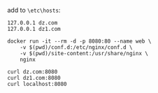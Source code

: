 
add to ```\etc\hosts```:

```
127.0.0.1 dz.com
127.0.0.1 dz1.com
```

```
docker run -it --rm -d -p 8080:80 --name web \
	-v $(pwd)/conf.d:/etc/nginx/conf.d \
	-v $(pwd)/site-content:/usr/share/nginx \
	nginx
```

```
curl dz.com:8080
curl dz1.com:8080
curl localhost:8080
```
